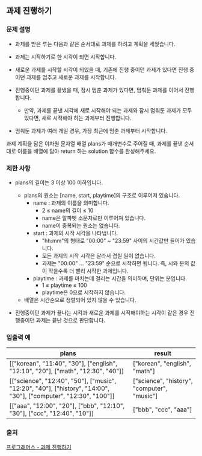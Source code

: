 ## 과제 진행하기

### 문제 설명
- 과제를 받은 루는 다음과 같은 순서대로 과제를 하려고 계획을 세웠습니다.

- 과제는 시작하기로 한 시각이 되면 시작합니다.
- 새로운 과제를 시작할 시각이 되었을 때, 기존에 진행 중이던 과제가 있다면 진행 중이던 과제를 멈추고 새로운 과제를 시작합니다. 
- 진행중이던 과제를 끝냈을 때, 잠시 멈춘 과제가 있다면, 멈춰둔 과제를 이어서 진행합니다. 
  - 만약, 과제를 끝낸 시각에 새로 시작해야 되는 과제와 잠시 멈춰둔 과제가 모두 있다면, 새로 시작해야 하는 과제부터 진행합니다. 
- 멈춰둔 과제가 여러 개일 경우, 가장 최근에 멈춘 과제부터 시작합니다. 

과제 계획을 담은 이차원 문자열 배열 plans가 매개변수로 주어질 때, 과제를 끝낸 순서대로 이름을 배열에 담아 return 하는 solution 함수를 완성해주세요.


### 제한 사항
- plans의 길이는 3 이상 100 이하입니다. 
  - plans의 원소는 [name, start, playtime]의 구조로 이루어져 있습니다.
    - name : 과제의 이름을 의미합니다.
      - 2 ≤ name의 길이 ≤ 10
      - name은 알파벳 소문자로만 이루어져 있습니다.
      - name이 중복되는 원소는 없습니다.
    - start : 과제의 시작 시각을 나타냅니다.
      - "hh:mm"의 형태로 "00:00" ~ "23:59" 사이의 시간값만 들어가 있습니다.
      - 모든 과제의 시작 시각은 달라서 겹칠 일이 없습니다.
      - 과제는 "00:00" ... "23:59" 순으로 시작하면 됩니다. 즉, 시와 분의 값이 작을수록 더 빨리 시작한 과제입니다.
    - playtime : 과제를 마치는데 걸리는 시간을 의미하며, 단위는 분입니다.
      - 1 ≤ playtime ≤ 100
      - playtime은 0으로 시작하지 않습니다.
  - 배열은 시간순으로 정렬되어 있지 않을 수 있습니다. 

- 진행중이던 과제가 끝나는 시각과 새로운 과제를 시작해야하는 시각이 같은 경우 진행중이던 과제는 끝난 것으로 판단합니다.
### 입출력 예
<table>
    <thead>
        <th>plans</th>
        <th>result</th>
    </thead>
    <tbody>
        <tr>
            <td>
                [["korean", "11:40", "30"], ["english", "12:10", "20"], ["math", "12:30", "40"]]
            </td>
            <td>
                ["korean", "english", "math"]
            </td>
        </tr>
        <tr>
            <td>
                [["science", "12:40", "50"], ["music", "12:20", "40"], ["history", "14:00", "30"], ["computer", "12:30", "100"]]	
            </td>
            <td>
                ["science", "history", "computer", "music"]
            </td>
        </tr>
        <tr>
            <td>
                [["aaa", "12:00", "20"], ["bbb", "12:10", "30"], ["ccc", "12:40", "10"]]
            </td>
            <td>
                ["bbb", "ccc", "aaa"]
            </td>
        </tr>
    </tbody>
</table>
    


### 출처

[프로그래머스 - 과제 진행하기](https://school.programmers.co.kr/learn/courses/30/lessons/176962)